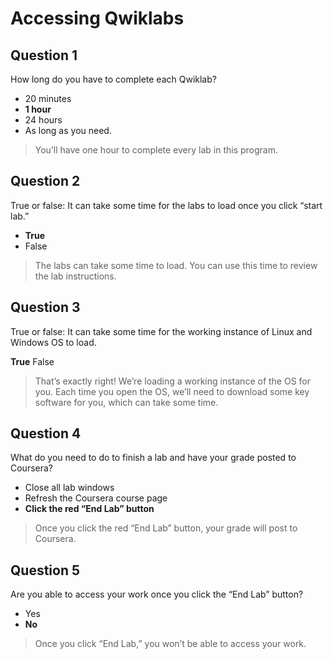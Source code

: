 # Accessing Qwiklabs

## Question 1

How long do you have to complete each Qwiklab?

* 20 minutes
* **1 hour**
* 24 hours
* As long as you need.

> You’ll have one hour to complete every lab in this program.

## Question 2

True or false: It can take some time for the labs to load once you click “start lab.”

* **True**
* False

> The labs can take some time to load. You can use this time to review the lab instructions.

## Question 3

True or false: It can take some time for the working instance of Linux and Windows OS to load.

**True**
False

> That’s exactly right! We’re loading a working instance of the OS for you. Each time you open the OS, we’ll need to download some key software for you, which can take some time.

## Question 4

What do you need to do to finish a lab and have your grade posted to Coursera?

* Close all lab windows
* Refresh the Coursera course page
* **Click the red “End Lab” button**

> Once you click the red “End Lab” button, your grade will post to Coursera.

## Question 5

Are you able to access your work once you click the “End Lab” button?

* Yes
* **No**

> Once you click “End Lab,” you won’t be able to access your work.